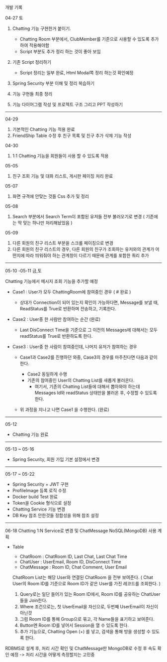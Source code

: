 개발 기록

04-27 토

1. Chatting 기능 구현한거 붙이기.
   * Chatting Room 부분에서, ClubMember를 기준으로 사용할 수 있도록 추가하여 적용해야함
   * Script 부분도 추가 정리 하는 것이 좋아 보임
   
2. 기존 Script 정리하기
   * Script 정리는 일부 완료, Html Modal쪽 정리 하는것 확인예정

3. Spring Security 부분 이해 및 정리 복습하기
4. 기능 구현들 최종 정리 
5. 기능 다이어그램 작성 및 프로젝트 구조 그리고 PPT 작성하기

***
04-29 
1. 기본적인 Chatting 기능 적용 완료
2. FriendShip Table 수정 후 친구 목록 및 친구 추가 삭제 기능 작성

04-30
1. 1:1 Chatting 기능을 회원들이 사용 할 수 있도록 적용

05-05
1. 친구 조회 기능 및 대화 리스트, 게시판 페이징 처리 완료

05-07
1. 화면 규격에 안맞는 것들 Css 추가 및 정리

05-08
1. Search 부분에서 Search Term이 포함된 유저들 전부 불러오기로 변경 ( 기존에는 딱 맞는 하나만 처리해놨었음 )

05-09 
1. 다른 회원의 친구 리스트 부분을 스크롤 페이징으로 변경
2. 다른 회원의 친구 리스트의 경우, 다른 회원의 친구가 조회하는 유저와의 관계가 어떤지에 따라 띄워줘야 하는 관계창이 다르기 때문에 관계를 포함한 쿼리 추가
***


05-10 -05-11 금,토

Chatting 기능에서 메시지 조회 기능을 추가할 예정 
- Case1 : User가 모두 ChattingRoom에 참여중인 경우  ( # 완료 )
  - 상대가 Connection이 되어 있는지 확인이 가능하다면, Message를 보낼 때, ReadStatus를 True로 반환하며 전송하고, 기록한다.

    
- Case2 : User중 한 사람만 참여하는 순간 (완료)
   - Last DisConnect Time을 기준으로 그 이전의 Messages에 대해서는 모두 readStatus를 True로 반환하도록 한다.


- Case3 : User중 한 사람이 참여중인데, 나머지 유저가 참여하는 경우
   - Case1과 Case2를 진행하던 와중, Case3의 경우를 마주친다면 다음과 같이 한다.
     - Case2 동일하게 수행
     - 기존의 참여중인 User의 Chatting List를 새롭게 불러온다.
       - 여기서, 기존의 Chatting List들에 대해서 뽑아와야 하는데 Messages Id와 readStatus 상태만을 불러온 후, 수정할 수 있도록 한다.

  - 위 과정을 지나고 나면 Case1 을 수행한다. (완료)

    
***    
05-12
- Chatting 기능 완료
***
05-13 ~ 05-16
- Spring Security, 회원 가입 기본 설정에서 변경
***

05-17 ~ 05-22
- Spring Security + JWT 구현
- ProfileImage 등록 로직 수정
- Docker build Test 완료
- Token을 Cookie 형식으로 설정
- Chatting Service 기능 변경
- DB Key 참조 안한것들 정합성을 위해 참조 설정

***
06-18
Chatting 1:N Service로 변경 및 ChatMessage NoSQL(MongoDB) 사용 계획
- Table
    - ChatRoom : ChatRoom ID, Last Chat, Last Chat Time
    - ChatUser : UserEmail, Room ID, DisConnect Time
    - ChatMessage : Room ID, Chat Comment, User Email

  ChatRoom List는 해당 User와 연결된 ChatRoom 을 전부 보여준다. ( Chat User의 Room ID를 기준으로 Room ID가 같은 User를 가진 레코드를 조회한다. )

    1. Query로는 일단 들어가 있는 Room ID에서, Room ID를 공유하는 ChatUser들을 Join한다.
    2. Where 조건으로는, 첫 UserEmail을 자신으로, 두번째 UserEmail이 자신이 아닌것
    3. 그럼 Room ID를 통해 Group으로 묶고, 각 Name들을 표기하고 보여준다.
    4. Button엔 Room ID를 넣어서 Session을 열 수 있도록 한다.
    5. 추가 기능으로, Chatting Open (+) 를 넣고, 검색을 통해 방을 생성할 수 있도록 한다.

RDBMS로 설계 후, 처리 시간 확인 및 ChatMessage만 MongoDB로 수정 후 속도 확인 예정
-> 처리 시간을 어떻게 측정할지는 고민중

